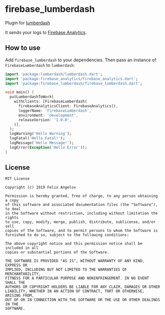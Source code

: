 # firebase_lumberdash

Plugin for [lumberdash](https://github.com/jorgecoca/lumberdash)

It sends your logs to [Firebase Analytics](https://firebase.google.com/docs/analytics).

## How to use

Add `firebase_lumberdash` to your dependencies. Then pass an instance of `FirebaseLumberdash` to `lumberdash`:

```dart
import 'package:lumberdash/lumberdash.dart';
import 'package:firebase_analytics/firebase_analytics.dart';
import 'package:firebase_lumberdash/firebase_lumberdash.dart';

void main() {
  putLumberdashToWork(
    withClients: [FirebaseLumberdash(
      firebaseAnalyticsClient: FirebaseAnalytics(),
      loggerName: 'FirebaseLumberdash',
      environment: 'development',
      releaseVersion: '1.0.0',
    )],
  );
  logWarning('Hello Warning');
  logFatal('Hello Fatal!');
  logMessage('Hello Message!');
  logError(Exception('Hello Error'));
}
```

## License

```
MIT License

Copyright (c) 2019 Felix Angelov

Permission is hereby granted, free of charge, to any person obtaining a copy
of this software and associated documentation files (the "Software"), to deal
in the Software without restriction, including without limitation the rights
to use, copy, modify, merge, publish, distribute, sublicense, and/or sell
copies of the Software, and to permit persons to whom the Software is
furnished to do so, subject to the following conditions:

The above copyright notice and this permission notice shall be included in all
copies or substantial portions of the Software.

THE SOFTWARE IS PROVIDED "AS IS", WITHOUT WARRANTY OF ANY KIND, EXPRESS OR
IMPLIED, INCLUDING BUT NOT LIMITED TO THE WARRANTIES OF MERCHANTABILITY,
FITNESS FOR A PARTICULAR PURPOSE AND NONINFRINGEMENT. IN NO EVENT SHALL THE
AUTHORS OR COPYRIGHT HOLDERS BE LIABLE FOR ANY CLAIM, DAMAGES OR OTHER
LIABILITY, WHETHER IN AN ACTION OF CONTRACT, TORT OR OTHERWISE, ARISING FROM,
OUT OF OR IN CONNECTION WITH THE SOFTWARE OR THE USE OR OTHER DEALINGS IN THE
SOFTWARE.
```
